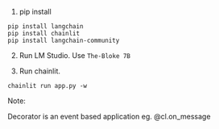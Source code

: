 1. pip install

```
pip install langchain
pip install chainlit
pip install langchain-community
```

2. Run LM Studio.
Use `The-Bloke 7B`

3. Run chainlit.

```chainlit run app.py -w```


Note:

Decorator is an event based application eg. @cl.on_message
